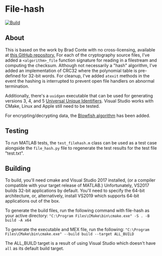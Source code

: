 File-hash
=========
[![Build](https://github.com/jsmithnh09/file-hash/actions/workflows/cmake-multi-platform.yml/badge.svg)](https://github.com/jsmithnh09/file-hash/actions/workflows/cmake-multi-platform.yml)

## About
This is based on the work by Brad Conte with no cross-licensing, available at
[this GitHub repository.](https://github.com/B-Con/crypto-algorithms) For each of the
cryptography source files, I've added a `<algorithm>_file` function signature for reading
in a filestream and computing the checksum. Although not necessarily a "hash" algorithm,
I've added an implementation of CRC32 where the polynomial table is pre-defined for 32-bit words.
For cleanup, I've added `atexit` methods in the event the hashing is interrupted to prevent open
file handlers on abnormal termination.

Additionally, there's a `uuidgen` executable that can be used for generating versions 3, 4, and 5 [Universal
Unique Identifiers](https://en.wikipedia.org/wiki/Universally_unique_identifier). Visual Studio works with CMake, Linux and Apple still need to be tested.

For encrypting/decrypting data, the [Blowfish algorithm](https://en.wikipedia.org/wiki/Blowfish_(cipher)) has been added.

## Testing
To run MATLAB tests, the `test_filehash.m` class can be used as a test case alongside the `file_hash.py`
file to regenerate the test results for the test file "test.txt".

## Building
To build, you'll need cmake and Visual Studio 2017 installed, (or a compiler compatible with your target release of MATLAB.) Unfortunately, VS2017 builds 32-bit applications by default. You'll need to specify the 64-bit architecture, or, alternatively, install VS2019 which supports 64-bit applications out of the box.

To generate the build files, run the following command with file-hash as your active directory: 
`"C:\Program Files\CMake\bin\cmake.exe" -S . -B build -A x64`

To generate the executable and MEX file, run the following: 
`"C:\Program Files\CMake\bin\cmake.exe" --build build --target ALL_BUILD`

The ALL_BUILD target is a result of using Visual Studio which doesn't have `all` as its default build target.
